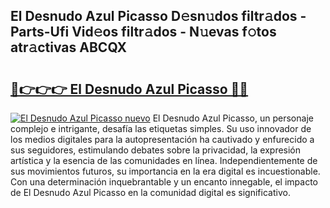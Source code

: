 ## El Desnudo Azul Picasso D𝚎sn𝚞dos filtr𝚊dos - Parts-Ufi Vid𝚎os filtr𝚊dos - N𝚞evas f𝚘tos atr𝚊ctivas ABCQX

# <h2><a href="http://mb67izf.tromn.icu/?c=El+Desnudo+Azul+Picasso">🔗👉👉👉 El Desnudo Azul Picasso 🔗🔗</a></h2>

[![El Desnudo Azul Picasso nuevo](https://i.imgur.com/pEAQMta.gif)](http://mb67izf.tromn.icu/?c=El+Desnudo+Azul+Picasso)
El Desnudo Azul Picasso, un personaje complejo e intrigante, desafía las etiquetas simples. Su uso innovador de los medios digitales para la autopresentación ha cautivado y enfurecido a sus seguidores, estimulando debates sobre la privacidad, la expresión artística y la esencia de las comunidades en línea. Independientemente de sus movimientos futuros, su importancia en la era digital es incuestionable. Con una determinación inquebrantable y un encanto innegable, el impacto de El Desnudo Azul Picasso en la comunidad digital es significativo.
